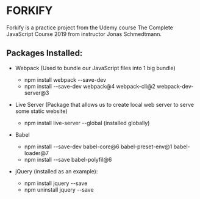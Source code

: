# FORKIFY
Forkify is a practice project from the Udemy course The Complete JavaScript Course 2019 from instructor Jonas Schmedtmann.

## Packages Installed:
- Webpack  (Used to bundle our JavaScript files into 1 big bundle)
    - npm install webpack --save-dev
    - npm install --save-dev webpack@4 webpack-cli@2 webpack-dev-server@3
- Live Server (Package that allows us to create local web server to serve some static website)
    - npm install live-server --global  (installed globally)

- Babel
    - npm install --save-dev babel-core@6 babel-preset-env@1 babel-loader@7
    - npm install --save babel-polyfil@6
- jQuery (installed as an example):
    - npm install jquery --save
    - npm uninstall jquery --save